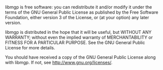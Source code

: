 libmgp is free software: you can redistribute it and/or modify it under 
the terms of the GNU General Public License as published by the Free 
Software Foundation, either version 3 of the License, or (at your option)
any later version.

libmgp is distributed in the hope that it will be useful, but WITHOUT ANY
WARRANTY; without even the implied warranty of MERCHANTABILITY or FITNESS
FOR A PARTICULAR PURPOSE. See the GNU General Public License for more 
details.

You should have received a copy of the GNU General Public License along 
with libmgp. If not, see <http://www.gnu.org/licenses/>.